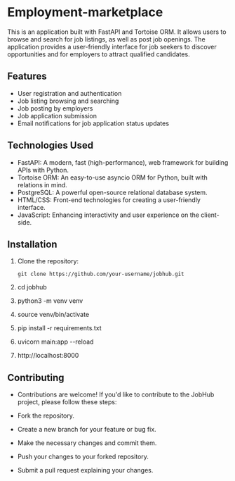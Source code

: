 # Employment-marketplace


This is an application built with FastAPI and Tortoise ORM. It allows users to browse and search for job listings, as well as post job openings. The application provides a user-friendly interface for job seekers to discover opportunities and for employers to attract qualified candidates.

## Features

- User registration and authentication
- Job listing browsing and searching
- Job posting by employers
- Job application submission
- Email notifications for job application status updates

## Technologies Used

- FastAPI: A modern, fast (high-performance), web framework for building APIs with Python.
- Tortoise ORM: An easy-to-use asyncio ORM for Python, built with relations in mind.
- PostgreSQL: A powerful open-source relational database system.
- HTML/CSS: Front-end technologies for creating a user-friendly interface.
- JavaScript: Enhancing interactivity and user experience on the client-side.

## Installation

1. Clone the repository:

   ```shell
   git clone https://github.com/your-username/jobhub.git
2. cd jobhub
3. python3 -m venv venv
4. source venv/bin/activate
5. pip install -r requirements.txt
6. uvicorn main:app --reload
7. http://localhost:8000


## Contributing

- Contributions are welcome! If you'd like to contribute to the JobHub project, please follow these steps:

- Fork the repository.
- Create a new branch for your feature or bug fix.
- Make the necessary changes and commit them.
- Push your changes to your forked repository.
- Submit a pull request explaining your changes.
